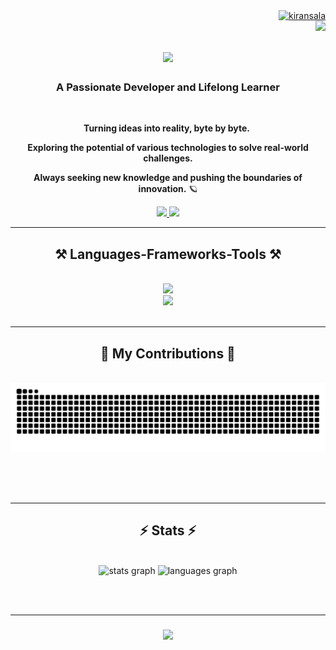 <div align="right">
  <a href="https://www.github.com/Kiransala" target="_blank" rel="noreferrer">
    <img src="https://komarev.com/ghpvc/?username=kiransala&label=Profile%20views&style=for-the-badge&color=61DAFB&labelColor=1f242c" alt="kiransala" />
  </a>
</div>

<img align="right" src="[https://visitor-badge.laobi.icu/badge?page_id=kiransala](https://komarev.com/ghpvc/?username=kiransala&label=Profile%20views&style=for-the-badge&color=22c55e&labelColor=000000)" />

<h1 align="center">
    <img src="https://readme-typing-svg.herokuapp.com/?font=Righteous&size=35&center=true&vCenter=true&width=500&height=70&duration=4000&lines=Hi+There!+👋;+I'm+Kiran+Sala!;" />
</h1>

<h3 align="center">A Passionate Developer and Lifelong Learner</h3>

<br/>

<div align="center">

 **Turning ideas into reality, byte by byte.** ️

 **Exploring the potential of various technologies to solve real-world challenges.** 

 **Always seeking new knowledge and pushing the boundaries of innovation.** 🪐

</div>

 
<div align="center"> 
  <a href="mailto:kiransalla007@gmail.com" target="_blank">
    <img src="https://img.shields.io/badge/Gmail-333333?style=for-the-badge&logo=gmail&logoColor=red" />
  </a>
  <a href="https://linkedin.com/in/kiransala" target="_blank">
    <img src="https://img.shields.io/badge/LinkedIn-0077B5?style=for-the-badge&logo=linkedin&logoColor=white" />
  </a>
<!--   <a href="https://kiransala.netlify.app/" target="_blank">
     <img src="https://img.shields.io/badge/Portfolio-FF5722?style=for-the-badge&logo=safari&logoColor=white" /> 
  </a> -->
</div>

 <hr/>
 
<h2 align="center">⚒️ Languages-Frameworks-Tools ⚒️</h2>
<br/>
<div align="center">
    <img src="https://skillicons.dev/icons?i=python,mongodb,java,c,github,javascript,nodejs" /><br>
    <img src="https://skillicons.dev/icons?i=react,bootstrap,mysql,flask,html,css,vscode,figma,git" />
</div>

<br/>
<hr/>

<div align="center">
  <h2>🐍 My Contributions 🐍</h2>
  <br>
  <img alt="snake eating my contributions" src="https://raw.githubusercontent.com/kiransala/kiransala/output/github-contribution-grid-snake.svg" />
  
  <br/><br/><br/>
</div>

<hr/>

<h2 align="center">⚡ Stats ⚡</h2>
<br>
<div align="center">
  <img src="https://github-readme-stats.vercel.app/api?username=kiransala&hide_title=false&hide_rank=false&show_icons=true&rank_icon=github&include_all_commits=true&count_private=true&disable_animations=false&theme=react&locale=en&hide_border=false&order=1" height="180" alt="stats graph"  />
  <img src="https://github-readme-stats.vercel.app/api/top-langs?username=kiransala&locale=en&hide_title=false&layout=compact&card_width=320&langs_count=5&theme=react&hide_border=false&order=2" height="180" alt="languages graph"  />
</div>

<br/><br/>
<hr/>

<h3 align="center">
    <img src="https://readme-typing-svg.herokuapp.com/?font=Righteous&size=25&center=true&vCenter=true&width=500&height=70&duration=4000&lines=Thanks+for+visiting!+✌️;+Shoot+me+a+message+on+Linkedin!;I'm+always+down+to+collab+:)">
  
</h3>

<br/>

